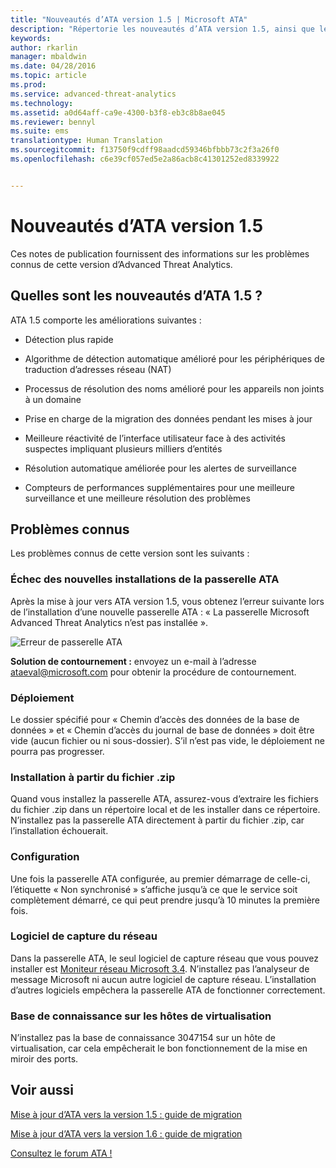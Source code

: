 ```yaml
---
title: "Nouveautés d’ATA version 1.5 | Microsoft ATA"
description: "Répertorie les nouveautés d’ATA version 1.5, ainsi que les problèmes connus"
keywords: 
author: rkarlin
manager: mbaldwin
ms.date: 04/28/2016
ms.topic: article
ms.prod: 
ms.service: advanced-threat-analytics
ms.technology: 
ms.assetid: a0d64aff-ca9e-4300-b3f8-eb3c8b8ae045
ms.reviewer: bennyl
ms.suite: ems
translationtype: Human Translation
ms.sourcegitcommit: f13750f9cdff98aadcd59346bfbbb73c2f3a26f0
ms.openlocfilehash: c6e39cf057ed5e2a86acb8c41301252ed8339922


---
```


# Nouveautés d’ATA version 1.5
Ces notes de publication fournissent des informations sur les problèmes connus de cette version d’Advanced Threat Analytics.

## Quelles sont les nouveautés d’ATA 1.5 ?
ATA 1.5 comporte les améliorations suivantes :

-   Détection plus rapide

-   Algorithme de détection automatique amélioré pour les périphériques de traduction d’adresses réseau (NAT)

-   Processus de résolution des noms amélioré pour les appareils non joints à un domaine

-   Prise en charge de la migration des données pendant les mises à jour

-   Meilleure réactivité de l’interface utilisateur face à des activités suspectes impliquant plusieurs milliers d’entités

-   Résolution automatique améliorée pour les alertes de surveillance

-   Compteurs de performances supplémentaires pour une meilleure surveillance et une meilleure résolution des problèmes

## Problèmes connus
Les problèmes connus de cette version sont les suivants :

### Échec des nouvelles installations de la passerelle ATA
Après la mise à jour vers ATA version 1.5, vous obtenez l’erreur suivante lors de l’installation d’une nouvelle passerelle ATA : « La passerelle Microsoft Advanced Threat Analytics n’est pas installée ».

![Erreur de passerelle ATA](media/ata-install-error.png)

<b>Solution de contournement :</b> envoyez un e-mail à l’adresse <ataeval@microsoft.com> pour obtenir la procédure de contournement.
### Déploiement
Le dossier spécifié pour « Chemin d’accès des données de la base de données » et « Chemin d’accès du journal de base de données » doit être vide (aucun fichier ou ni sous-dossier).
S’il n’est pas vide, le déploiement ne pourra pas progresser.

### Installation à partir du fichier .zip
Quand vous installez la passerelle ATA, assurez-vous d’extraire les fichiers du fichier .zip dans un répertoire local et de les installer dans ce répertoire. N’installez pas la passerelle ATA directement à partir du fichier .zip, car l’installation échouerait.

### Configuration
Une fois la passerelle ATA configurée, au premier démarrage de celle-ci, l’étiquette « Non synchronisé » s’affiche jusqu’à ce que le service soit complètement démarré, ce qui peut prendre jusqu’à 10 minutes la première fois.

### Logiciel de capture du réseau
Dans la passerelle ATA, le seul logiciel de capture réseau que vous pouvez installer est [Moniteur réseau Microsoft 3.4](http://www.microsoft.com/download/details.aspx?id=4865). N’installez pas l’analyseur de message Microsoft ni aucun autre logiciel de capture réseau. L’installation d’autres logiciels empêchera la passerelle ATA de fonctionner correctement.

### Base de connaissance sur les hôtes de virtualisation
N’installez pas la base de connaissance 3047154 sur un hôte de virtualisation, car cela empêcherait le bon fonctionnement de la mise en miroir des ports.

## Voir aussi

[Mise à jour d’ATA vers la version 1.5 : guide de migration](ata-update-1.5-migration-guide.md)

[Mise à jour d’ATA vers la version 1.6 : guide de migration](ata-update-1.6-migration-guide.md)

[Consultez le forum ATA !](https://social.technet.microsoft.com/Forums/security/home?forum=mata)



<!--HONumber=Jul16_HO4-->



